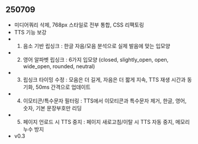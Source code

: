 ## 250709  
- 미디어쿼리 삭제, 768px 스타일로 전부 통합, CSS 리팩토링
- TTS 기능 보강
- 1. 음소 기반 립싱크 : 한글 자음/모음 분석으로 실제 발음에 맞는 입모양
- 2. 영어 알파벳 립싱크 : 6가지 입모양 (closed, slightly_open, open, wide_open, rounded, neutral)
- 3. 립싱크 타이밍 수정 : 모음은 더 길게, 자음은 더 짧게 지속, TTS 재생 시간과 동기화, 50ms 간격으로 업데이트
- 4. 이모티콘/특수문자 필터링 : TTS에서 이모티콘과 특수문자 제거, 한글, 영어, 숫자, 기본 문장부호만 리딩
- 5. 페이지 언로드 시 TTS 중지 : 페이지 새로고침/이탈 시 TTS 자동 중지, 메모리 누수 방지
- v0.3